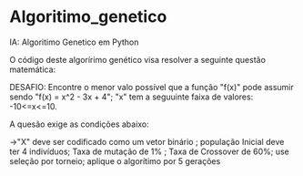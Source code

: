 # Algoritimo_genetico
IA: Algoritimo Genetico em Python

O código deste algorírimo genético visa resolver a seguinte questão matemática:

DESAFIO: Encontre o menor valo possível que a função "f(x)" pode assumir sendo "f(x) = x^2 - 3x + 4"; 
"x" tem a seguuinte faixa de valores: -10<=x<=10. 

A quesão exige as condições abaixo: 

->"X" deve ser codificado como um vetor binário ; população Inicial deve ter 4 indivíduos; Taxa de mutação de 1% ; Taxa de Crossover de 60%; use seleção por torneio; aplique o algorítimo por 5 gerações
